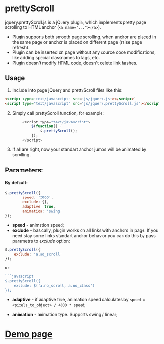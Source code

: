 prettyScroll
============
jquery.prettyScroll.js is a jQuery plugin, which implements pretty page scrolling to HTML anchor (`<a name="..."></a>`).

* Plugin supports both smooth page scrolling, when anchor are placed in the same page or anchor is placed on different page (raise page refresh).
* Plugin can be inserted on page without any source code modifications, like adding special classnames to tags, etc.
* Plugin doesn't modify HTML code, doesn't delete link hashes.

## Usage
1. Include into page jQuery and prettyScroll files like this:
```html
<script type="text/javascript" src="js/jquery.js"></script>`
<script type="text/javascript" src="js/jquery.prettyScroll.js"></script>
```

2. Simply call prettyScroll function, for example:
```javascript
        <script type="text/javascript">
            $(function() {
                $.prettyScroll();
            });
        </script>
```

3. If all are right, now your standart anchor jumps will be animated by scrolling.

## Parameters:
#### By default:
```javascript
$.prettyScroll({
        speed: '2000',
        exclude: {},
        adaptive: true,
        animation: 'swing'
});
```

* **speed** - animation speed;
* **exclude** - basically, plugin works on all links with anchors in page. If you need stay some links standart anchor behavior you can do this by pass parametrs to *exclude* option:

```javascript
$.prettyScroll({
    exclude: 'a.no_scroll'
});

or

```javascript
$.prettyScroll({
    exclude: $('a.no_scroll, a.no_class')
});
```


* **adaptive** - if adaptive true, animation speed calculates by `speed = <pixels_to_object> / 4000 * speed`;

* **animation** - animation type. Supports swing / linear;


[Demo page](http://www.trialine.lv/prettyScroll/demo.html)
=======